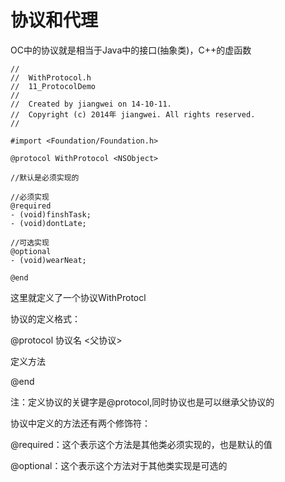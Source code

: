 # 协议和代理

OC中的协议就是相当于Java中的接口(抽象类)，C++的虚函数
```
//
//  WithProtocol.h
//  11_ProtocolDemo
//
//  Created by jiangwei on 14-10-11.
//  Copyright (c) 2014年 jiangwei. All rights reserved.
//

#import <Foundation/Foundation.h>

@protocol WithProtocol <NSObject>

//默认是必须实现的

//必须实现
@required
- (void)finshTask;
- (void)dontLate;

//可选实现
@optional
- (void)wearNeat;

@end
```

这里就定义了一个协议WithProtocl

协议的定义格式：

@protocol  协议名  <父协议>

定义方法

@end

注：定义协议的关键字是@protocol,同时协议也是可以继承父协议的

协议中定义的方法还有两个修饰符：

@required：这个表示这个方法是其他类必须实现的，也是默认的值

@optional：这个表示这个方法对于其他类实现是可选的